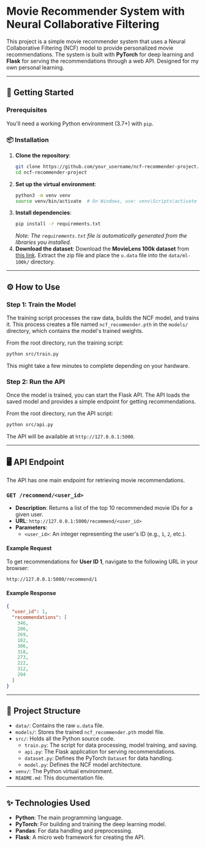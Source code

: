 # Movie Recommender System with Neural Collaborative Filtering

This project is a simple movie recommender system that uses a Neural Collaborative Filtering (NCF) model to provide personalized movie recommendations. The system is built with **PyTorch** for deep learning and **Flask** for serving the recommendations through a web API. Designed for my own personal learning.

-----

## 🚀 Getting Started

### Prerequisites

You'll need a working Python environment (3.7+) with `pip`.

### 📦 Installation

1.  **Clone the repository**:
    ```bash
    git clone https://github.com/your_username/ncf-recommender-project.git
    cd ncf-recommender-project
    ```
2.  **Set up the virtual environment**:
    ```bash
    python3 -m venv venv
    source venv/bin/activate  # On Windows, use: venv\Scripts\activate
    ```
3.  **Install dependencies**:
    ```bash
    pip install -r requirements.txt
    ```
    *Note: The `requirements.txt` file is automatically generated from the libraries you installed.*
4.  **Download the dataset**:
    Download the **MovieLens 100k dataset** from [this link](https://www.google.com/search?q=https://files.grouplens.org/datasets/movielens/ml-100k.zip). Extract the zip file and place the `u.data` file into the `data/ml-100k/` directory.

-----

## ⚙️ How to Use

### Step 1: Train the Model

The training script processes the raw data, builds the NCF model, and trains it. This process creates a file named `ncf_recommender.pth` in the `models/` directory, which contains the model's trained weights.

From the root directory, run the training script:

```bash
python src/train.py
```

This might take a few minutes to complete depending on your hardware.

### Step 2: Run the API

Once the model is trained, you can start the Flask API. The API loads the saved model and provides a simple endpoint for getting recommendations.

From the root directory, run the API script:

```bash
python src/api.py
```

The API will be available at `http://127.0.0.1:5000`.

-----

## 🖥️ API Endpoint

The API has one main endpoint for retrieving movie recommendations.

### `GET /recommend/<user_id>`

  - **Description**: Returns a list of the top 10 recommended movie IDs for a given user.
  - **URL**: `http://127.0.0.1:5000/recommend/<user_id>`
  - **Parameters**:
      - `<user_id>`: An integer representing the user's ID (e.g., `1`, `2`, etc.).

#### **Example Request**

To get recommendations for **User ID 1**, navigate to the following URL in your browser:

`http://127.0.0.1:5000/recommend/1`

#### **Example Response**

```json
{
  "user_id": 1,
  "recommendations": [
    346,
    286,
    269,
    182,
    306,
    318,
    273,
    222,
    312,
    294
  ]
}
```

-----

## 📂 Project Structure

  - `data/`: Contains the raw `u.data` file.
  - `models/`: Stores the trained `ncf_recommender.pth` model file.
  - `src/`: Holds all the Python source code.
      - `train.py`: The script for data processing, model training, and saving.
      - `api.py`: The Flask application for serving recommendations.
      - `dataset.py`: Defines the PyTorch `Dataset` for data handling.
      - `model.py`: Defines the NCF model architecture.
  - `venv/`: The Python virtual environment.
  - `README.md`: This documentation file.

-----

## ✨ Technologies Used

  - **Python**: The main programming language.
  - **PyTorch**: For building and training the deep learning model.
  - **Pandas**: For data handling and preprocessing.
  - **Flask**: A micro web framework for creating the API.